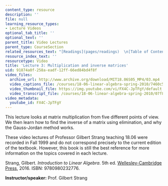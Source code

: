 ```yaml
---
content_type: resource
description: ''
file: null
learning_resource_types:
- Lecture Videos
optional_tab_title: ''
optional_text: ''
parent_title: Video Lectures
parent_type: CourseSection
related_resources_text: "[Readings](pages/readings)  \n[Table of Contents](pages/readings#Table_of_Contents)"
resource_index_text: ''
resourcetype: Video
title: 'Lecture 3: Multiplication and inverse matrices'
uid: 91874a0f-258a-eadf-12ff-66ed84bd4f8f
video_files:
  archive_url: http://www.archive.org/download/MIT18.06S05_MP4/03.mp4
  video_captions_file: /courses/18-06-linear-algebra-spring-2010/7460c549d93a598f9daaba421a2ed583_FX4C-JpTFgY.vtt
  video_thumbnail_file: https://img.youtube.com/vi/FX4C-JpTFgY/default.jpg
  video_transcript_file: /courses/18-06-linear-algebra-spring-2010/07f82f7a07458fb3d79d1ba5cf53fa1e_FX4C-JpTFgY.pdf
video_metadata:
  youtube_id: FX4C-JpTFgY
---
```


This lecture looks at matrix multiplication from five different points of view. We then learn how to find the inverse of a matrix using elimination, and why the Gauss-Jordan method works.

These video lectures of Professor Gilbert Strang teaching 18.06 were recorded in Fall 1999 and do not correspond precisely to the current edition of the textbook. However, this book is still the best reference for more information on the topics covered in each lecture.

Strang, Gilbert. _Introduction to Linear Algebra_. 5th ed. [Wellesley-Cambridge Press](http://www.wellesleycambridge.com/), 2016. ISBN: 9780980232776.

**Instructor/speaker:** Prof. Gilbert Strang